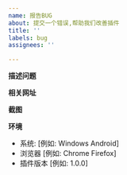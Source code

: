 ```yaml
---
name: 报告BUG
about: 提交一个错误,帮助我们改善插件
title: ''
labels: bug
assignees: ''

---
```


**描述问题**


**相关网址**


**截图**


**环境**
 - 系统: [例如: Windows Android]
 - 浏览器 [例如: Chrome Firefox]
 - 插件版本 [例如: 1.0.0]
